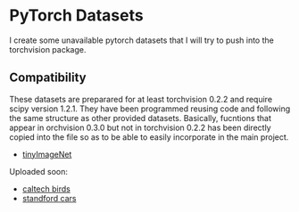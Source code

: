 # PyTorch Datasets

I create some unavailable pytorch datasets that I will try to push into the torchvision package.

## Compatibility

  These datasets are preparared for at least torchvision 0.2.2 and require scipy version 1.2.1. They have been programmed 
  reusing code and following the same structure as other provided datasets. Basically, fucntions that appear in orchvision 0.3.0
  but not in torchvision 0.2.2 has been directly copied into the file so as to be able to easily incorporate in the main project.


* [tinyImageNet](https://tiny-imagenet.herokuapp.com/)

Uploaded soon: 

* [caltech birds](http://www.vision.caltech.edu/visipedia/CUB-200-2011.html)
* [standford cars](https://ai.stanford.edu/~jkrause/cars/car_dataset.html)
